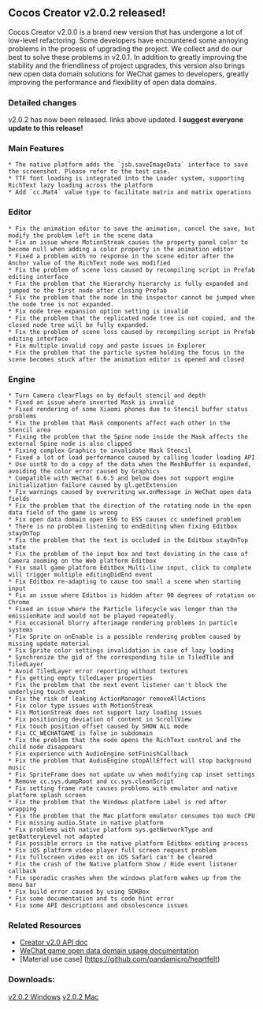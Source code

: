 ## Cocos Creator v2.0.2 released!

Cocos Creator v2.0.0 is a brand new version that has undergone a lot of low-level refactoring. Some developers have encountered some annoying problems in the process of upgrading the project. We collect and do our best to solve these problems in v2.0.1. In addition to greatly improving the stability and the friendliness of project upgrades, this version also brings new open data domain solutions for WeChat games to developers, greatly improving the performance and flexibility of open data domains.

### Detailed changes
v2.0.2 has now been released. links above updated. __I suggest everyone update to this release!__

### Main Features

    * The native platform adds the `jsb.saveImageData` interface to save the screenshot. Please refer to the test case.
    * TTF font loading is integrated into the Loader system, supporting RichText lazy loading across the platform
    * Add `cc.Mat4` value type to facilitate matrix and matrix operations

### Editor

    * Fix the animation editor to save the animation, cancel the save, but modify the problem left in the scene data
    * Fix an issue where MotionStreak causes the property panel color to become null when adding a color property in the animation editor
    * Fixed a problem with no response in the scene editor after the Anchor value of the RichText node was modified
    * Fix the problem of scene loss caused by recompiling script in Prefab editing interface
    * Fix the problem that the Hierarchy hierarchy is fully expanded and jumped to the first node after closing Prefab
    * Fix the problem that the node in the inspector cannot be jumped when the node tree is not expanded.
    * Fix node tree expansion option setting is invalid
    * Fix the problem that the replicated node tree is not copied, and the closed node tree will be fully expanded.
    * Fix the problem of scene loss caused by recompiling script in Prefab editing interface
    * Fix multiple invalid copy and paste issues in Explorer
    * Fix the problem that the particle system holding the focus in the scene becomes stuck after the animation editor is opened and closed

### Engine

    * Turn Camera clearFlags on by default stencil and depth
    * Fixed an issue where inverted Mask is invalid
    * Fixed rendering of some Xiaomi phones due to Stencil buffer status problems
    * Fix the problem that Mask components affect each other in the Stencil area
    * Fixing the problem that the Spine node inside the Mask affects the external Spine node is also clipped
    * Fixing complex Graphics to invalidate Mask Stencil
    * Fixed a lot of load performance caused by calling loader loading API
    * Use uint8 to do a copy of the data when the MeshBuffer is expanded, avoiding the color error caused by Graphics
    * Compatible with WeChat 6.6.5 and below does not support engine initialization failure caused by gl.getExtension
    * Fix warnings caused by overwriting wx.onMessage in WeChat open data fields
    * Fix the problem that the direction of the rotating node in the open data field of the game is wrong
    * Fix open data domain open ES6 to ES5 causes cc undefined problem
    * There is no problem listening to endEditing when fixing Editbox stayOnTop
    * Fix the problem that the text is occluded in the Editbox stayOnTop state
    * Fix the problem of the input box and text deviating in the case of Camera zooming on the Web platform Editbox
    * Fix small game platform Editbox Multi-line input, click to complete will trigger multiple editingDidEnd event
    * Fix Editbox re-adapting to cause too small a scene when starting input
    * Fix an issue where Editbox is hidden after 90 degrees of rotation on Chrome
    * Fixed an issue where the Particle lifecycle was longer than the emissionRate and would not be played repeatedly.
    * Fix occasional blurry afterimage rendering problems in particle systems
    * Fix Sprite on onEnable is a possible rendering problem caused by missing update material
    * Fix Sprite color settings invalidation in case of lazy loading
    * Synchronize the gid of the corresponding tile in TiledTile and TiledLayer
    * Avoid TiledLayer error reporting without textures
    * Fix getting empty tiledLayer properties
    * Fix the problem that the next event listener can't block the underlying touch event
    * Fix the risk of leaking ActionManager removeAllActions
    * Fix color type issues with MotionStreak
    * Fix MotionStreak does not support lazy loading issues
    * Fix positioning deviation of content in ScrollView
    * Fix touch position offset caused by SHOW ALL mode
    * Fix CC_WECHATGAME is false in subdomain
    * Fix the problem that the node opens the RichText control and the child node disappears
    * Fix experience with AudioEngine setFinishCallback
    * Fix the problem that AudioEngine stopAllEffect will stop background music
    * Fix SpriteFrame does not update uv when modifying cap inset settings
    * Remove cc.sys.dumpRoot and cc.sys.cleanScript
    * Fix setting frame rate causes problems with emulator and native platform splash screen
    * Fix the problem that the Windows platform Label is red after wrapping
    * Fix the problem that the Mac platform emulator consumes too much CPU
    * Fix missing audio.State in native platform
    * Fix problems with native platform sys.getNetworkType and getBatteryLevel not adapted
    * Fix possible errors in the native platform Editbox editing process
    * Fix iOS platform video player full screen request problem
    * Fix fullscreen video exit on iOS Safari can't be cleared
    * Fix the crash of the Native platform Show / Hide event listener callback
    * Fix sporadic crashes when the windows platform wakes up from the menu bar
    * Fix build error caused by using SDKBox
    * Fix some documentation and ts code hint error
    * Fix some API descriptions and obsolescence issues
 
### Related Resources

<!--- [Cocos Creator v2.0 Upgrade Guide](http://docs.cocos.com/creator/manual/en/release-notes/upgrade-guide-v2.0.html)-->
- [Creator v2.0 API doc](http://docs.cocos.com/creator/api/en/)
- [WeChat game open data domain usage documentation](https://github.com/pandamicro/creator-docs/blob/next/en/publish/publish-wechatgame-sub-domain.md)
- [Material use case] (https://github.com/pandamicro/heartfelt)

### Downloads:

[v2.0.2 Windows](http://cocos2d-x.org/filedown/CocosCreator_v2.0.2_win)
[v2.0.2 Mac](http://cocos2d-x.org/filedown/CocosCreator_v2.0.2_mac)



